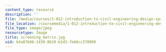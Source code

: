 ```yaml
---
content_type: resource
description: ''
file: /media/courses/1-012-introduction-to-civil-engineering-design-spring-2002/b4a87b8614388b19b2d37eb8cc378969_screening_matrix.jpg
file_location: /coursemedia/1-012-introduction-to-civil-engineering-design-spring-2002/b4a87b8614388b19b2d37eb8cc378969_screening_matrix.jpg
file_type: image/jpeg
resourcetype: Image
title: screening_matrix.jpg
uid: b4a87b86-1438-8b19-b2d3-7eb8cc378969
---
```

